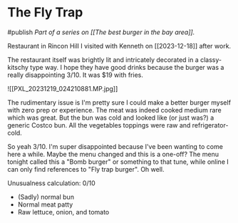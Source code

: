 # The Fly Trap
#publish
_Part of a series on [[The best burger in the bay area]]._

Restaurant in Rincon Hill I visited with Kenneth on [[2023-12-18]] after work.

The restaurant itself was brightly lit and intricately decorated in a classy-kitschy type way. I hope they have good drinks because the burger was a really disappointing 3/10. It was $19 with fries.

![[PXL_20231219_024210881.MP.jpg]]

The rudimentary issue is I'm pretty sure I could make a better burger myself with zero prep or experience. The meat was indeed cooked medium rare which was great. But the bun was cold and looked like (or just was?) a generic Costco bun. All the vegetables toppings were raw and refrigerator-cold.

So yeah 3/10. I'm super disappointed because I've been wanting to come here a while. Maybe the menu changed and this is a one-off? The menu tonight called this a "Bomb burger" or something to that tune, while online I can only find references to "Fly trap burger". Oh well.

Unusualness calculation: 0/10
- (Sadly) normal bun
- Normal meat patty
- Raw lettuce, onion, and tomato
